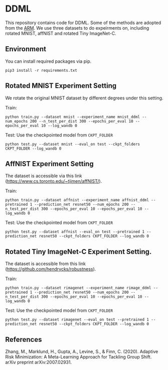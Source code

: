 # DDML
This repository contains code for DDML. Some of the methods are adopted from the [ARM](https://github.com/henrikmarklund/arm). We use three datasets to do expeirments on, including rotated MNIST, affNIST and rotated Tiny ImageNet-C.

## Environment
You can install required packages via pip.
```
pip3 install -r requirements.txt
```
## Rotated MNIST Experiment Setting
We rotate the original MNIST dataset by different degrees under this setting.

Train:
```
python train.py --dataset mnist --experiment_name mnist_ddml --num_epochs 200 --n_test_per_dist 300 --epochs_per_eval 10 --epochs_per_eval 10 --log_wandb 0
```

Test: Use the checkpointed model from ```CKPT_FOLDER```
```
python test.py --dataset mnist --eval_on test --ckpt_folders CKPT_FOLDER --log_wandb 0
```

## AffNIST Experiment Setting
The dataset is accessible via this link (https://www.cs.toronto.edu/~tijmen/affNIST/).

Train:
```
python train.py --dataset affnist --experiment_name affnist_ddml --pretrained 1 --prediction_net resnet50 --num_epochs 200 --n_test_per_dist 300 --epochs_per_eval 10 --epochs_per_eval 10 --log_wandb 0
```

Test: Use the checkpointed model from ```CKPT_FOLDER```
```
python test.py --dataset affnist --eval_on test --pretrained 1 --prediction_net resnet50 --ckpt_folders CKPT_FOLDER --log_wandb 0
```

## Rotated Tiny ImageNet-C Experiment Setting.
The dataset is accessible from this link (https://github.com/hendrycks/robustness).

Train:
```
python train.py --dataset rimagenet --experiment_name rimage_ddml --pretrained 1 --prediction_net resnet50 --num_epochs 200 --n_test_per_dist 300 --epochs_per_eval 10 --epochs_per_eval 10 --log_wandb 0
```

Test: Use the checkpointed model from ```CKPT_FOLDER```
```
python test.py --dataset rimagenet --eval_on test --pretrained 1 --prediction_net resnet50 --ckpt_folders CKPT_FOLDER --log_wandb 0
```

## References
Zhang, M., Marklund, H., Gupta, A., Levine, S., & Finn, C. (2020). Adaptive Risk Minimization: A Meta-Learning Approach for Tackling Group Shift. arXiv preprint arXiv:2007.02931.
